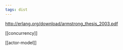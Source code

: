 ```yaml
---
tags: dist
---
```


<http://erlang.org/download/armstrong_thesis_2003.pdf>

[[concurrency]]

[[actor-model]]